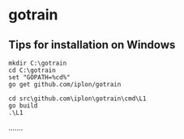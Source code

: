# gotrain

## Tips for installation on Windows

```
mkdir C:\gotrain
cd C:\gotrain
set "GOPATH=%cd%"
go get github.com/iplon/gotrain

cd src\github.com\iplon\gotrain\cmd\L1
go build
.\L1
```
.......
